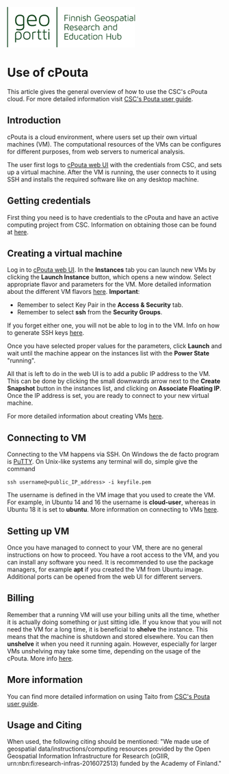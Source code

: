 <img src="https://github.com/geoportti/Logos/blob/master/geoportti_logo_300px.png">

# Use of cPouta

This article gives the general overview of how to use the CSC's cPouta cloud. For more detailed information visit [CSC's Pouta user guide](https://research.csc.fi/pouta-user-guide).

## Introduction

cPouta is a cloud environment, where users set up their own virtual machines (VM). The computational resources of the VMs can be configures for different purposes, from web servers to numerical analysis.

The user first logs to [cPouta web UI](https://pouta.csc.fi) with the credentials from CSC, and sets up a virtual machine. After the VM is running, the user connects to it using SSH and installs the required software like on any desktop machine.

## Getting credentials

First thing you need is to have credentials to the cPouta and have an active computing project from CSC. Information on obtaining those can be found at [here](https://research.csc.fi/csc-guide-projects-and-resource-allocation).

## Creating a virtual machine

Log in to [cPouta web UI](https://pouta.csc.fi). In the **Instances** tab you can launch new VMs by clicking the **Launch Instance** button, which opens a new window. Select appropriate flavor and parameters for the VM. More detailed information about the different VM flavors [here](https://research.csc.fi/pouta-flavours). **Important**:
- Remember to select Key Pair in the **Access & Security** tab.
- Remember to select **ssh** from the **Security Groups**.

If you forget either one, you will not be able to log in to the VM. Info on how to generate SSH keys [here](https://research.csc.fi/pouta-getting-started#Runningyourfirstrealmachine-Settingupkeys).

Once you have selected proper values for the parameters, click **Launch** and wait until the machine appear on the instances list with the **Power State** "running".

All that is left to do in the web UI is to add a public IP address to the VM. This can be done by clicking the small downwards arrow next to the **Create Snapshot** button in the instances list, and clicking on **Associate Floating IP**. Once the IP address is set, you are ready to connect to your new virtual machine.

For more detailed information about creating VMs [here](https://research.csc.fi/pouta-getting-started).

## Connecting to VM

Connecting to the VM happens via SSH. On Windows the de facto program is [PuTTY](https://www.putty.org). On Unix-like systems any terminal will do, simple give the command
```
ssh username@<public_IP_address> -i keyfile.pem
```
The username is defined in the VM image that you used to create the VM. For example, in Ubuntu 14 and 16 the username is **cloud-user**, whereas in Ubuntu 18 it is set to **ubuntu**.  More information on connecting to VMs [here](https://research.csc.fi/pouta-connecting-a-virtual-machine).

## Setting up VM

Once you have managed to connect to your VM, there are no general instructions on how to proceed. You have a root access to the VM, and you can install any software you need. It is recommended to use the package managers, for example **apt** if you created the VM from Ubuntu image. Additional ports can be opened from the web UI for different servers.

## Billing

Remember that a running VM will use your billing units all the time, whether it is actually doing something or just sitting idle. If you know that you will not need the VM for a long time, it is beneficial to **shelve** the instance. This means that the machine is shutdown and stored elsewhere. You can then **unshelve** it when you need it running again. However, especially for larger VMs unshelving may take some time, depending on the usage of the cPouta. More info [here](https://research.csc.fi/pouta-vm-lifecycle).

## More information

You can find more detailed information on using Taito from [CSC's Pouta user guide](https://research.csc.fi/pouta-user-guide).

## Usage and Citing

When used, the following citing should be mentioned: "We made use of geospatial
data/instructions/computing resources provided by the Open Geospatial
Information Infrastructure for Research (oGIIR,
urn:nbn:fi:research-infras-2016072513) funded by the Academy of Finland."
